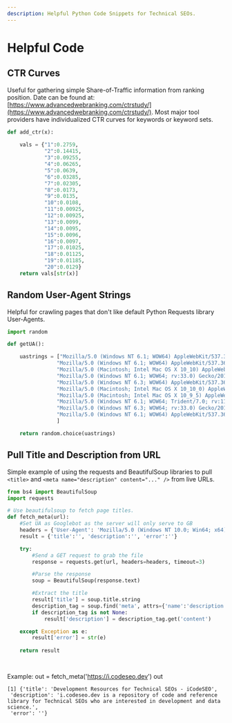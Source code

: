 ```yaml
---
description: Helpful Python Code Snippets for Technical SEOs.
---
```


# Helpful Code

## CTR Curves

Useful for gathering simple Share-of-Traffic information from ranking position.  Date can be found at: [https://www.advancedwebranking.com/ctrstudy/](https://www.advancedwebranking.com/ctrstudy/).  Most major tool providers have individualized CTR curves for keywords or keyword sets.

```python
def add_ctr(x):
    
    vals = {"1":0.2759,
            "2":0.14415,
            "3":0.09255,
            "4":0.06265,
            "5":0.0639,
            "6":0.03285,
            "7":0.02305,
            "8":0.0173,
            "9":0.0135,
            "10":0.0108,
            "11":0.00925,
            "12":0.00925,
            "13":0.0099,
            "14":0.0095,
            "15":0.0096,
            "16":0.0097,
            "17":0.01025,
            "18":0.01125,
            "19":0.01185,
            "20":0.0129}
    return vals[str(x)]
```

## Random User-Agent Strings

Helpful for crawling pages that don't like default Python Requests library User-Agents.

```python
import random

def getUA():

    uastrings = ["Mozilla/5.0 (Windows NT 6.1; WOW64) AppleWebKit/537.36 (KHTML, like Gecko) Chrome/38.0.2125.111 Safari/537.36",\
                "Mozilla/5.0 (Windows NT 6.1; WOW64) AppleWebKit/537.36 (KHTML, like Gecko) Chrome/28.0.1500.72 Safari/537.36",\
                "Mozilla/5.0 (Macintosh; Intel Mac OS X 10_10) AppleWebKit/600.1.25 (KHTML, like Gecko) Version/8.0 Safari/600.1.25",\
                "Mozilla/5.0 (Windows NT 6.1; WOW64; rv:33.0) Gecko/20100101 Firefox/33.0",\
                "Mozilla/5.0 (Windows NT 6.3; WOW64) AppleWebKit/537.36 (KHTML, like Gecko) Chrome/38.0.2125.111 Safari/537.36",\
                "Mozilla/5.0 (Macintosh; Intel Mac OS X 10_10_0) AppleWebKit/537.36 (KHTML, like Gecko) Chrome/38.0.2125.111 Safari/537.36",\
                "Mozilla/5.0 (Macintosh; Intel Mac OS X 10_9_5) AppleWebKit/600.1.17 (KHTML, like Gecko) Version/7.1 Safari/537.85.10",\
                "Mozilla/5.0 (Windows NT 6.1; WOW64; Trident/7.0; rv:11.0) like Gecko",\
                "Mozilla/5.0 (Windows NT 6.3; WOW64; rv:33.0) Gecko/20100101 Firefox/33.0",\
                "Mozilla/5.0 (Windows NT 6.1; WOW64) AppleWebKit/537.36 (KHTML, like Gecko) Chrome/38.0.2125.104 Safari/537.36"\
                ]

    return random.choice(uastrings)
```

## Pull Title and Description from URL

Simple example of using the requests and BeautifulSoup libraries to pull `<title>` and `<meta name="description" content="..." />` from live URLs.

```python
from bs4 import BeautifulSoup
import requests

# Use beautifulsoup to fetch page titles.
def fetch_meta(url):
    #Set UA as Googlebot as the server will only serve to GB
    headers = {'User-Agent': 'Mozilla/5.0 (Windows NT 10.0; Win64; x64) AppleWebKit/537.36 (KHTML, like Gecko) Chrome/66.0.3359.117 Safari/537.36'}  
    result = {'title':'', 'description':'', 'error':''}

    try:
        #Send a GET request to grab the file
        response = requests.get(url, headers=headers, timeout=3)

        #Parse the response
        soup = BeautifulSoup(response.text)

        #Extract the title
        result['title'] = soup.title.string
        description_tag = soup.find('meta', attrs={'name':'description'})
        if description_tag is not None:
            result['description'] = description_tag.get('content')

    except Exception as e:
        result['error'] = str(e)
    
    return result

    
```
Example: 
out = fetch_meta('https://i.codeseo.dev')
out

    [1] {'title': 'Development Resources for Technical SEOs - iCodeSEO',
     'description': 'i.codeseo.dev is a repository of code and reference library for Technical SEOs who are interested in development and data science.',
     'error': ''}
```
```

